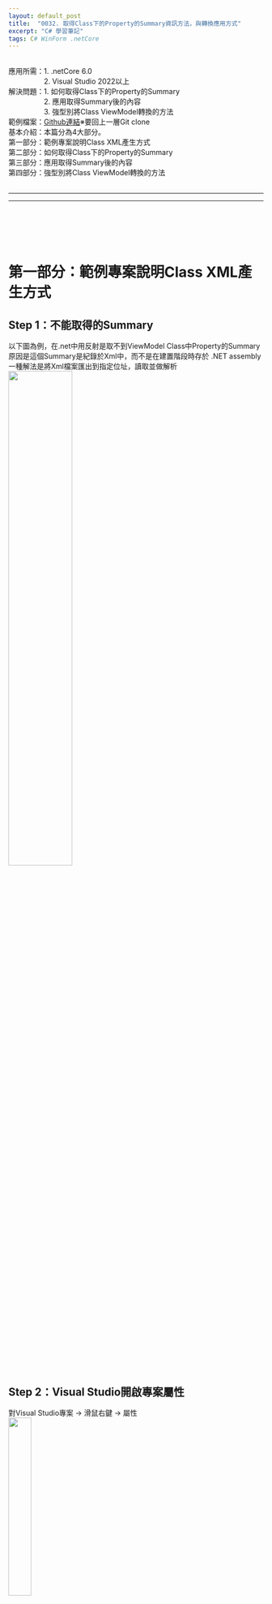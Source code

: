 ```yaml
---
layout: default_post
title:  "0032. 取得Class下的Property的Summary資訊方法，與轉換應用方式"
excerpt: "C# 學習筆記"
tags: C# WinForm .netCore
---
```

<div class="summary">
<br/>應用所需：1. .netCore 6.0
<br/>&emsp;&emsp;&emsp;&emsp;&emsp;2. Visual Studio 2022以上
<br/>解決問題：1. 如何取得Class下的Property的Summary
<br/>&emsp;&emsp;&emsp;&emsp;&emsp;2. 應用取得Summary後的內容
<br/>&emsp;&emsp;&emsp;&emsp;&emsp;3. 強型別將Class ViewModel轉換的方法
<br/>範例檔案：<a href="https://github.com/gotoa1234/MyBlogExample/tree/main/GetClassAndPropertyDescriptionExample">Github連結</a>※要回上一層Git clone
<br/>基本介紹：本篇分為4大部分。
<br/>第一部分：範例專案說明Class XML產生方式
<br/>第二部分：如何取得Class下的Property的Summary
<br/>第三部分：應用取得Summary後的內容
<br/>第四部分：強型別將Class ViewModel轉換的方法
</div>

<div class="title">
    <br/><hr class="titleinner">
	<span></span>
	<hr class="titleinner"><br/>
</div>


<br/><br/>
<h1>第一部分：範例專案說明Class XML產生方式</h1>
<h2>Step 1：不能取得的Summary</h2>
以下圖為例，在.net中用反射是取不到ViewModel Class中Property的Summary
<br/>原因是這個Summary是紀錄於Xml中，而不是在建置階段時存於 .NET assembly
<br/>一種解法是將Xml檔案匯出到指定位址，讀取並做解析
<br/> <img src="/assets/image/LearnNote/2022_06_23_1_1.jpg" width="50%" height="50%" />
<br/><br/>

<h2>Step 2：Visual Studio開啟專案屬性</h2>
對Visual Studio專案 -> 滑鼠右鍵 -> 屬性
<br/> <img src="/assets/image/LearnNote/2022_06_23_1_2.jpg" width="30%" height="30%" />
<br/><br/>

<h2>Step 3：Visual Studio開啟專案屬性</h2>
依序選擇："建置" -> "輸入" -> "產生包含API文件的檔案"打勾
<br/>打勾完成後"建置"專案，使其產生.xml檔案
<br/>※這是Visual Studio 2022 的畫面，每個版本屬性裡面多少會有差異
<br/> <img src="/assets/image/LearnNote/2022_06_23_1_3.jpg" width="75%" height="75%" />
<br/><br/>

<h2>Step 4：到輸出的.Xml檔案位置</h2>
對Visual Studio專案 -> 滑鼠右鍵 -> 在檔案總管中開啟資料夾
<br/> <img src="/assets/image/LearnNote/2022_06_23_1_4.jpg" width="30%" height="30%" />
<br/><br/>

<h2>Step 5：看到Xml檔案</h2>
檔案路徑會在Debug 或 Release 底下，這邊是Debug的路徑下

```batch 
$\bin\Debug\net6.0-windows\GetClassAndPropertyDescriptionExample.xml
```

<br/> <img src="/assets/image/LearnNote/2022_06_23_1_5.jpg" width="50%" height="50%" />
<br/><br/>

<h2>Step 6：說明XML與Class關係</h2>
開啟XML檔案後，與原範例專案比較可以發現Class內的所有Summary資訊都可以匹配到
<br/> <img src="/assets/image/LearnNote/2022_06_23_1_6.jpg" width="100%" height="100%" />
<br/><br/>



<br/><br/>
<h1>第二部分：如何取得Class下的Property的Summary</h1>
<h2>Step 1：代碼範例中的專案架構</h2>
範例專案架構如下，檔案3個
<br/>1. 主程式：所有的轉換邏輯與取得路徑與畫面顯示皆在此檔案
<br/>2. 原Class：ViewMode含有的Property與Summary
<br/>3. 改Class：在第3部分應用章節用到，為對應原Class ViewModel的Property與Summary
<br/> <img src="/assets/image/LearnNote/2022_06_23_1_7.jpg" width="30%" height="30%" />
<br/><br/>

<h2>Step 2：Demo WinForm介面 - 1.查詢按鈕</h2>
介面如下，主要有3個區塊
<br/>1. 輸入ClassName：輸入ViewModel的完整路徑，才可以查出Class 
<br/>2. 功能區塊：主要有3個功能，第二部分會介紹 "1.查詢" 功能
<br/>3. 輸出結果：執行的結果會顯示在此
<br/> <img src="/assets/image/LearnNote/2022_06_23_1_8.jpg" width="50%" height="50%" />
<br/><br/>

<h2>Step 3：Demo WinForm介面 - 使用方法</h2>
開啟範例檔案中的Class檔案，取得 命名空間 + ClassName
<br/>並且組成後貼到下面的TextBox上
<br/> <img src="/assets/image/LearnNote/2022_06_23_1_9.jpg" width="50%" height="50%" />
<br/><br/>

<h2>Step 4：Demo WinForm介面 - 執行結果</h2>
按下查詢後，可以取得該Class的Summary 與Propery Name 
<br/> <img src="/assets/image/LearnNote/2022_06_23_1_10.jpg" width="50%" height="50%" />
<br/><br/>

<h2>Step 5：查詢XML-代碼區塊</h2>
開啟主程式代碼，會有關於"1.查詢" 按鈕的功能Region 
<br/>1. 點擊查詢按鈕事件
<br/>2. 檢核 Xml檔案是否存在
<br/>3. 解析XML檔案，並回傳到UI畫面上
<br/> <img src="/assets/image/LearnNote/2022_06_23_1_11.jpg" width="50%" height="50%" />
<br/><br/>

<h2>Step 6：查詢XML-查詢事件與檢核存在</h2>
1. 載入XML

```C#
  _docuDoc.Load(_xmlPath); 
```

<br/>2. 取得Property屬性的資料 P: 開頭  

```C#
_docuDoc.SelectNodes("//member[starts-with(@name, '" + $@"P:{className}" + "')]");
```

<br/>3. Regex 正則表示式截斷出資料 

```C#
var dictionary = new Dictionary<string, string>();
Regex filter = new Regex(@"\..*$");
for (int i = 0; i < xmlDocuOfMethod.Count; i++)
{
    var nameTag = xmlDocuOfMethod[i].Attributes["name"].Value.Replace(className, "");
    var name = filter.Match(nameTag).Value.Replace(".", ""); ;
    var summary = xmlDocuOfMethod[i].InnerText;
    dictionary.Add(name, summary);
}
```

<br/>4. 最後輸出到畫面上，完整代碼如下：

``` C#
/// <summary>
/// 【1】 取得特定的Class裡面的PropertyName 與 Summary
/// </summary>
private void GetSpecifyClassNameInfomation(string className)
{
    var _docuDoc = new System.Xml.XmlDocument();
    _docuDoc.Load(_xmlPath);
    var xmlDocuOfMethod = _docuDoc.SelectNodes(
        "//member[starts-with(@name, '" + $@"P:{className}" + "')]");
    if (xmlDocuOfMethod != null)
    {
        var dictionary = new Dictionary<string, string>();
        Regex filter = new Regex(@"\..*$");
        for (int i = 0; i < xmlDocuOfMethod.Count; i++)
        {
            var nameTag = xmlDocuOfMethod[i].Attributes["name"].Value.Replace(className, "");
            var name = filter.Match(nameTag).Value.Replace(".", ""); ;
            var summary = xmlDocuOfMethod[i].InnerText;
            dictionary.Add(name, summary);
        }
        var resultString = new StringBuilder();
        foreach (var dicItem in dictionary)
        {
            resultString.AppendLine($"PropertyName：{dicItem.Key}");
            resultString.AppendLine($"Summary：{dicItem.Value.Replace("\r\n", "").Trim()}");
            resultString.AppendLine();
        }
        ConverttextBoxMessage.Text = resultString.ToString();
    }
        }
```

<br/><br/>

<br/><br/>
<h1>第三部分：應用取得Summary後的內容</h1>
<h2>Step 1：假設有一個需求，Class做Mapping</h2>
假設有一需求：需要將原本的Login物件裡面的名稱全部重新命名，但原本的要保留
<br/>並且新的Login物件要與原本的Login物件 1對1
<br/>假設Property有100個項目，用手寫必定會瘋掉，這時就可以借助XML解析的方式
<br/> <img src="/assets/image/LearnNote/2022_06_23_1_12.jpg" width="50%" height="50%" />
<br/><br/>

<h2>Step 2：Demo WinForm介面 - 使用轉換方法</h2>
開啟範例檔案中的Change.LoginViewModel.cs 的檔案，取得 命名空間 + ClassName
<br/>並且組成後貼到下面的TextBox上
<br/> <img src="/assets/image/LearnNote/2022_06_23_1_13.jpg" width="50%" height="50%" />
<br/><br/>

<h2>Step 3：Demo WinForm介面 - 貼上代碼完成</h2>
1. 執行"2.轉換對應物件"，結果會輸出到下方
<br/>2. 再將代碼貼上到程式碼中，即可完成轉換
<br/>※此為範例，因為有Xml檔案，可以連Method都全部撰寫，達到完全自動化產代碼
<br/> <img src="/assets/image/LearnNote/2022_06_23_1_14.jpg" width="50%" height="50%" />
<br/><br/>

<h2>Step 4：轉換對應物件-代碼區塊 </h2>
開啟主程式代碼，會有關於"2.轉換對應物件按鈕" 按鈕的功能Region 
<br/>1. 轉換對應物件按鈕
<br/>2. 取得客製的Mapping 代碼
<br/> <img src="/assets/image/LearnNote/2022_06_23_1_15.jpg" width="50%" height="50%" />
<br/><br/>


<h2>Step 5：轉換對應物件-取得輸出的Code</h2>
1. 檢核部分跳過不在敘述，可參考第二部分
<br/>2.取出Summary中的原字，與改變後的對應值
<br/><img src="/assets/image/LearnNote/2022_06_23_1_16.jpg" width="30%" height="30%" />
<br/>3. 將XML取回的資料二次使用，解析出遇到的第一段英文與數字"[A-Za-z0-9]+"，做為名稱

```C#
var resultString = new StringBuilder();
foreach (var dicItem in dictionary)
{
    string path = "P:" + className + "." + dicItem.Key;
    XmlNode findXmlDocuOfMethod = _docuDoc.SelectSingleNode(
        "//member[starts-with(@name, '" + path + "')]");
    var filterWord = new Regex(@"[A-Za-z0-9]+");
    var match = filterWord.Match(findXmlDocuOfMethod.InnerText.Replace("\r\n", ""));
    //match.Groups[0].Value  取得原名稱
    //prop.Name 取得新名稱
    if (match.Success)
    {
        resultString.AppendLine($@"{dicItem.Key} = input.{match.Groups[0].Value},");
    }
}
```

<br/>4. 最後輸出到畫面上，完整代碼如下：

```C#

/// <summary>
/// 【2】 取得客製的Mapping 代碼
/// </summary>
private void GetSpecifyClassNameConvertObjecString(string className)
{
    var _docuDoc = new System.Xml.XmlDocument();
    _docuDoc.Load(_xmlPath);
    var xmlDocuOfMethod = _docuDoc.SelectNodes(
        "//member[starts-with(@name, '" + $@"P:{className}" + "')]");
    if (xmlDocuOfMethod != null)
    {
        var dictionary = new Dictionary<string, string>();
        Regex filter = new Regex(@"\..*$");
        for (int i = 0; i < xmlDocuOfMethod.Count; i++)
        {
            var nameTag = xmlDocuOfMethod[i].Attributes["name"].Value.Replace(className, "");
            var name = filter.Match(nameTag).Value.Replace(".", ""); ;
            var summary = xmlDocuOfMethod[i].InnerText;
            dictionary.Add(name, summary);
        }
        var resultString = new StringBuilder();
        foreach (var dicItem in dictionary)
        {
            string path = "P:" + className + "." + dicItem.Key;
            XmlNode findXmlDocuOfMethod = _docuDoc.SelectSingleNode(
                "//member[starts-with(@name, '" + path + "')]");
            var filterWord = new Regex(@"[A-Za-z0-9]+");
            var match = filterWord.Match(findXmlDocuOfMethod.InnerText.Replace("\r\n", ""));
            //match.Groups[0].Value  取得原名稱
            //prop.Name 取得新名稱
            if (match.Success)
            {
                resultString.AppendLine($@"{dicItem.Key} = input.{match.Groups[0].Value},");
            }
        }
        ConverttextBoxMessage.Text = resultString.ToString();
    }
}

```

<br/><br/>
<h1>第四部分：強型別將Class ViewModel轉換的方法</h1>
<h2>Step 1：Demo WinForm介面 - 轉換已存在物件</h2>
另一種方法是將代碼裡的指定Class，直接進行轉換
<br/>執行按鈕"3.轉換已存在物件"
<br/>如下執行結果可以直接取得
<br/><img src="/assets/image/LearnNote/2022_06_23_1_17.jpg" width="50%" height="50%" />
<br/><br/>

<h2>Step 2：轉換已存在物件-代碼區塊</h2>
開啟主程式代碼，會有關於"3.轉換已存在物件" 按鈕的功能Region 
<br/>1. 按鈕事件-取得強型別類型的物件內容方法
<br/>2. 泛型物件轉換，將指定的Class丟進去做轉換
<br/> <img src="/assets/image/LearnNote/2022_06_23_1_18.jpg" width="50%" height="50%" />
<br/><br/>

<h2>Step 3：轉換已存在物件-代碼區塊</h2>
1. 檢核部分跳過不在敘述，可參考第二部分
<br/>2.核心是typeof(T) 取出，LoginViewModel的PropertyName以做為搜尋條件

```C#
var properties = typeof(T).GetProperties();

foreach (var prop in properties)
{
   //prop.Name
}
```

<br/>3. 完整泛型轉換代碼如下

```C#
/// <summary>
///【3】 泛型物件轉換
/// </summary>
private void LoadXml<T>()
{
    var properties = typeof(T).GetProperties();
    var _docuDoc = new System.Xml.XmlDocument();
    _docuDoc.Load(_xmlPath)
    var resultString = string.Empty;
    foreach (var prop in properties)
    {
        var fullname = prop.DeclaringType.FullName.Replace('+', '.');
        string path = "P:" + fullname + "." + prop.Name
        XmlNode xmlDocuOfMethod = _docuDoc.SelectSingleNode(
            "//member[starts-with(@name, '" + path + "')]");
        Regex filter = new Regex(@"([A-Za-z]+)");
        var match = filter.Match(xmlDocuOfMethod.InnerText.Replace("\r\n", ""));
        //match.Groups[0].Value  取得原名稱
        //prop.Name 取得新名稱
        if (match.Success)
        {
            resultString += $@"{prop.Name} = input.{match.Groups[0].Value}," + Environment.NewLine;
        }
        ConverttextBoxMessage.Text = resultString; 
    }
}
```
<br/><br/>

